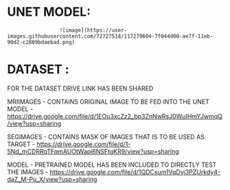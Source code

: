 # UNET MODEL:
                     ![image](https://user-images.githubusercontent.com/72727518/117279604-7f044d00-ae7f-11eb-90d2-c2809bdaebad.png)


# DATASET :

FOR THE DATASET DRIVE LINK HAS BEEN SHARED

MRIIMAGES - CONTAINS ORIGINAL IMAGE TO BE FED INTO THE UNET MODEL - https://drive.google.com/file/d/1EOu3xcZz2_bp3ZnNwRsJ0WuIHmYJwmqQ/view?usp=sharing

SEGIMAGES - CONTAINS MASK OF IMAGES THAT IS TO BE USED AS TARGET - https://drive.google.com/file/d/1-5Nd_mCDRRqTFqmAUOtWapi6NSFtgKR9/view?usp=sharing

MODEL - PRETRAINED MODEL HAS BEEN INCLUDED TO DIRECTLY TEST THE IMAGES - https://drive.google.com/file/d/1QDCsum1VqDyj3PZUrkdy4-daZ_M-Pu_X/view?usp=sharing

